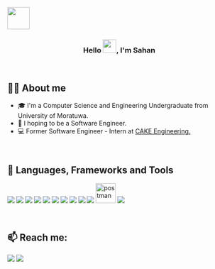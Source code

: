 <!--
**SahanSamarakoon/SahanSamarakoon** is a ✨ _special_ ✨ repository because its `README.md` (this file) appears on your GitHub profile.

Here are some ideas to get you started:

- 🔭 I’m currently working on ...
- 🌱 I’m currently learning ...
- 👯 I’m looking to collaborate on ...
- 🤔 I’m looking for help with ...
- 💬 Ask me about ...
- 📫 How to reach me: ...
- 😄 Pronouns: ...
- ⚡ Fun fact: ...
-->

<a href="#"><img src="https://media.giphy.com/media/v1.Y2lkPTc5MGI3NjExOTE2NTczM2ZiMWUxZjc1NzM0MWRjZGQzNTQ4NzlkZjljMDFlZTBjNCZjdD1z/M9gbBd9nbDrOTu1Mqx/giphy.gif" height="50px"/></a>

<h3 align="center">Hello <img src="https://raw.githubusercontent.com/MartinHeinz/MartinHeinz/master/wave.gif" width="30px">, I'm Sahan</h1>
<br />

## 🙋‍♂️ About me

- 🎓 I'm a Computer Science and Engineering Undergraduate from University of Moratuwa.
- 👨 I hoping to be a Software Engineer.
- 💻 Former Software Engineer - Intern at <a href="https://www.linkedin.com/company/69077525/">CAKE Engineering.</a>

<br />

## 🚀 Languages, Frameworks and Tools

<p align="left"> 
    <img src="https://img.icons8.com/color/48/000000/java-coffee-cup-logo.png"/> </a>
    <img src="https://img.icons8.com/color/48/000000/javascript.png"/> </a> 
    <img src="https://img.icons8.com/color/48/null/spring-logo.png"/>
    <img src="https://img.icons8.com/color/48/000000/python.png"/> </a> 
    <img src="https://img.icons8.com/ultraviolet/48/000000/react--v2.png"/> </a>
    <img src="https://img.icons8.com/color/48/000000/html-5.png"/> </a> 
    <img src="https://img.icons8.com/color/48/000000/css3.png"/> </a> 
    <img src="https://img.icons8.com/color/48/000000/bootstrap.png"/> </a>
    <img src="https://img.icons8.com/fluent/50/000000/mysql-logo.png"/> </a>
    <img src="https://img.icons8.com/color/48/000000/nodejs.png"/> </a> 
    <img src="https://www.vectorlogo.zone/logos/getpostman/getpostman-icon.svg" alt="postman" width="45" height="45"/> </a>   
    <img src="https://img.icons8.com/color/48/000000/git.png"/> </a>
</p>

<br/>

## 📫 Reach me:

<p align="left">

<a href = "https://www.linkedin.com/in/sahan-samarakoon/"><img src="https://img.icons8.com/fluency/48/null/linkedin.png"/></a>
<a href="https://medium.com/@sahan.samarakoon.4"><img src="https://img.icons8.com/ios/50/null/medium-monogram--v1.png"></a>
